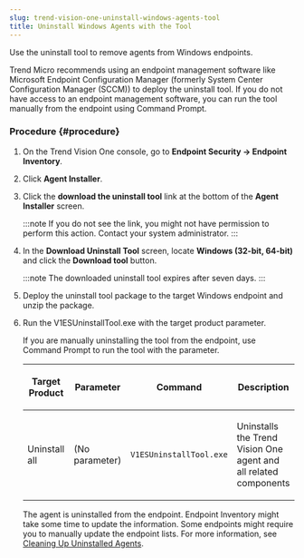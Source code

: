 ```yaml
---
slug: trend-vision-one-uninstall-windows-agents-tool
title: Uninstall Windows Agents with the Tool
---
```


Use the uninstall tool to remove agents from Windows endpoints.

Trend Micro recommends using an endpoint management software like Microsoft Endpoint Configuration Manager (formerly System Center Configuration Manager (SCCM)) to deploy the uninstall tool. If you do not have access to an endpoint management software, you can run the tool manually from the endpoint using Command Prompt.

### Procedure {#procedure}

1.  On the Trend Vision One console, go to **Endpoint Security → Endpoint Inventory**.

2.  Click **Agent Installer**.

3.  Click the **download the uninstall tool** link at the bottom of the **Agent Installer** screen.

    :::note
    If you do not see the link, you might not have permission to perform this action. Contact your system administrator.
    :::

4.  In the **Download Uninstall Tool** screen, locate **Windows (32-bit, 64-bit)** and click the **Download tool** button.

    :::note
    The downloaded uninstall tool expires after seven days.
    :::

5.  Deploy the uninstall tool package to the target Windows endpoint and unzip the package.

6.  Run the V1ESUninstallTool.exe with the target product parameter.

    If you are manually uninstalling the tool from the endpoint, use Command Prompt to run the tool with the parameter.

    <table>
    <colgroup>
    <col style="width: 25%" />
    <col style="width: 25%" />
    <col style="width: 25%" />
    <col style="width: 25%" />
    </colgroup>
    <thead>
    <tr>
    <th><p>Target Product</p></th>
    <th><p>Parameter</p></th>
    <th><p>Command</p></th>
    <th><p>Description</p></th>
    </tr>
    </thead>
    <tbody>
    <tr>
    <td><p>Uninstall all</p></td>
    <td><p>(No parameter)</p></td>
    <td><p><code>V1ESUninstallTool.exe</code></p></td>
    <td><p>Uninstalls the Trend Vision One agent and all related components</p></td>
    </tr>
    </tbody>
    </table>

    The agent is uninstalled from the endpoint. Endpoint Inventory might take some time to update the information. Some endpoints might require you to manually update the endpoint lists. For more information, see [Cleaning Up Uninstalled Agents](cleaning-up-uninstalled-agents.md).
